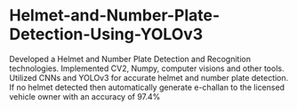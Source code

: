 # Helmet-and-Number-Plate-Detection-Using-YOLOv3
Developed a Helmet and Number Plate Detection and Recognition technologies. Implemented CV2, Numpy, computer visions and other tools. Utilized CNNs and YOLOv3 for accurate helmet and number plate detection. If no helmet detected then automatically generate e-challan to the licensed vehicle owner with an accuracy of 97.4%
